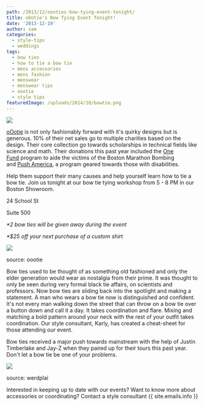 ```yaml
---
path: /2013/12/oooties-bow-tying-event-tonight/
title: oOotie's Bow Tying Event Tonight!
date: '2013-12-19'
author: sam
categories:
  - style-tips
  - weddings
tags:
  - bow ties
  - how to tie a bow tie
  - mens accessories
  - mens fashion
  - menswear
  - menswear tips
  - oootie
  - style tips
featuredImage: /uploads/2014/10/bowtie.png
---
```

[![](http://2.bp.blogspot.com/-g7axeWJcPhk/UrMe-0r8DsI/AAAAAAAAAmU/m25WPJowrp8/s400/545881_716042841757288_949865890_n.png)](http://2.bp.blogspot.com/-g7axeWJcPhk/UrMe-0r8DsI/AAAAAAAAAmU/m25WPJowrp8/s1600/545881_716042841757288_949865890_n.png)

[oOotie](http://www.oootie.com/) is not only fashionably forward with it's quirky designs but is generous. 10% of their net sales go to multiple charities based on the design. Their core collection go towards scholarships in technical fields like science and math. Their donations this past year included the [One Fund](https://secure.onefundboston.org/) program to aide the victims of the Boston Marathon Bombing and [Push America](http://www.pushamerica.org/), a program geared towards those with disabilities.

Help them support their many causes and help yourself learn how to tie a bow tie. Join us tonight at our bow tie tying workshop from 5 - 8 PM in our Boston Showroom.

24 School St

Suite 500

_\*2 bow ties will be given away during the event_

_\*$25 off your next purchase of a custom shirt_

[![](http://2.bp.blogspot.com/-OgWS_FM0Qtc/UrMgSFxKgRI/AAAAAAAAAmg/Ol_sOslMRM4/s640/901953_601623336532573_1739201763_o.jpg)](http://2.bp.blogspot.com/-OgWS_FM0Qtc/UrMgSFxKgRI/AAAAAAAAAmg/Ol_sOslMRM4/s1600/901953_601623336532573_1739201763_o.jpg)

source: oootie

Bow ties used to be thought of as something old fashioned and only the elder generation would wear as nostalgia from their prime. It was thought to only be seen during very formal black tie affairs, on scientists and professors. Now bow ties are sliding back into the spotlight and making a statement. A man who wears a bow tie now is distinguished and confident. It's not every man walking down the street that can throw on a bow tie over a button down and call it a day. It takes coordination and flare. Mixing and matching a bold pattern around your neck with the rest of your outfit takes coordination. Our style consultant, Karly, has created a cheat-sheet for those attending our event.

Bow ties received a major push towards mainstream with the help of Justin Timberlake and Jay-Z when they paired up for their tours this past year. Don't let a bow tie be one of your problems.

[![](http://1.bp.blogspot.com/-uqDQeYUztbQ/UrMl-njTZ-I/AAAAAAAAAmw/BCEEVBBm-L4/s640/99+problems+bow+tie,+source-werdplai.png)](http://1.bp.blogspot.com/-uqDQeYUztbQ/UrMl-njTZ-I/AAAAAAAAAmw/BCEEVBBm-L4/s1600/99+problems+bow+tie,+source-werdplai.png)

source: werdplai 

Interested in keeping up to date with our events? Want to know more about accessories or coordinating? Contact a style consultant {{ site.emails.info }}